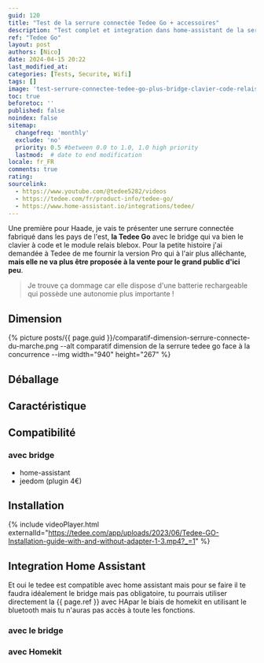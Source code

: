 ```yaml
---
guid: 120
title: "Test de la serrure connectée Tedee Go + accessoires"
description: "Test complet et integration dans home-assistant de la serrure Tedee Go avec le bridge wifi le clavier à code et le module relais Blebox"
ref: "Tedee Go"
layout: post
authors: [Nico]
date: 2024-04-15 20:22
last_modified_at: 
categories: [Tests, Securite, Wifi]
tags: []
image: 'test-serrure-connectee-tedee-go-plus-bridge-clavier-code-relais-blebox.png'
toc: true
beforetoc: ''
published: false
noindex: false
sitemap:
  changefreq: 'monthly'
  exclude: 'no'
  priority: 0.5 #between 0.0 to 1.0, 1.0 high priority
  lastmod:  # date to end modification
locale: fr_FR
comments: true
rating:  
sourcelink:
  - https://www.youtube.com/@tedee5282/videos
  - https://tedee.com/fr/product-info/tedee-go/
  - https://www.home-assistant.io/integrations/tedee/
---
```


Une première pour Haade, je vais te présenter une serrure connectée fabriqué dans les pays de l'est, **la Tedee Go** avec le bridge qui va bien le clavier à code et le module relais blebox. Pour la petite histoire j'ai demandée à Tedee de me fournir la version Pro qui à l'air plus alléchante, **mais elle ne va plus être proposée à la vente pour le grand public d'ici peu**. 

> Je trouve ça dommage car elle dispose d'une batterie rechargeable qui possède une autonomie plus importante !

## Dimension

{% picture posts/{{ page.guid }}/comparatif-dimension-serrure-connecte-du-marche.png --alt comparatif dimension de la serrure tedee go face à la concurrence --img width="940" height="267" %}


## Déballage

## Caractéristique

## Compatibilité

### avec bridge
- home-assistant
- jeedom (plugin 4€)

## Installation

{% include videoPlayer.html externalId="https://tedee.com/app/uploads/2023/06/Tedee-GO-Installation-guide-with-and-without-adapter-1-3.mp4?_=1" %}

## Integration Home Assistant

Et oui le tedee est compatible avec home assistant mais pour se faire il te faudra idéalement le bridge mais pas obligatoire, tu pourrais utiliser directement la {{ page.ref }} avec HApar le biais de homekit en utilisant le bluetooth mais tu n'auras pas accès à toute les fonctions.

### avec le bridge

### avec Homekit